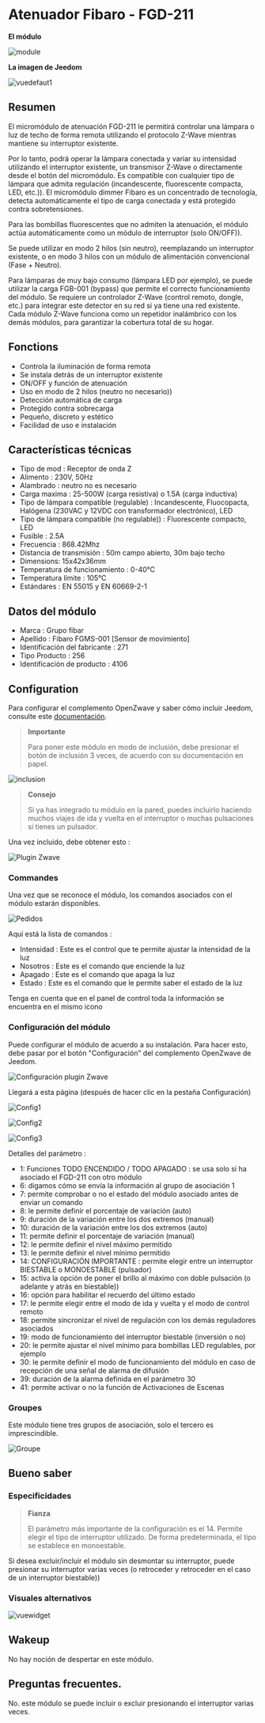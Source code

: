 # Atenuador Fibaro - FGD-211

**El módulo**

![module](images/fibaro.fgd211/module.jpg)

**La imagen de Jeedom**

![vuedefaut1](images/fibaro.fgd211/vuedefaut1.jpg)

## Resumen

El micromódulo de atenuación FGD-211 le permitirá controlar una lámpara o luz de techo de forma remota utilizando el protocolo Z-Wave mientras mantiene su interruptor existente.

Por lo tanto, podrá operar la lámpara conectada y variar su intensidad utilizando el interruptor existente, un transmisor Z-Wave o directamente desde el botón del micromódulo. Es compatible con cualquier tipo de lámpara que admita regulación (incandescente, fluorescente compacta, LED, etc.)). El micromódulo dimmer Fibaro es un concentrado de tecnología, detecta automáticamente el tipo de carga conectada y está protegido contra sobretensiones.

Para las bombillas fluorescentes que no admiten la atenuación, el módulo actúa automáticamente como un módulo de interruptor (solo ON/OFF)).

Se puede utilizar en modo 2 hilos (sin neutro), reemplazando un interruptor existente, o en modo 3 hilos con un módulo de alimentación convencional (Fase + Neutro).

Para lámparas de muy bajo consumo (lámpara LED por ejemplo), se puede utilizar la carga FGB-001 (bypass) que permite el correcto funcionamiento del módulo. Se requiere un controlador Z-Wave (control remoto, dongle, etc.) para integrar este detector en su red si ya tiene una red existente. Cada módulo Z-Wave funciona como un repetidor inalámbrico con los demás módulos, para garantizar la cobertura total de su hogar.

## Fonctions

-   Controla la iluminación de forma remota
-   Se instala detrás de un interruptor existente
-   ON/OFF y función de atenuación
-   Uso en modo de 2 hilos (neutro no necesario))
-   Detección automática de carga
-   Protegido contra sobrecarga
-   Pequeño, discreto y estético
-   Facilidad de uso e instalación

## Características técnicas

-   Tipo de mod : Receptor de onda Z
-   Alimento : 230V, 50Hz
-   Alambrado : neutro no es necesario
-   Carga maxima : 25-500W (carga resistiva) o 1.5A (carga inductiva)
-   Tipo de lámpara compatible (regulable) : Incandescente, Fluocopacta, Halógena (230VAC y 12VDC con transformador electrónico), LED
-   Tipo de lámpara compatible (no regulable)) : Fluorescente compacto, LED
-   Fusible : 2.5A
-   Frecuencia : 868.42Mhz
-   Distancia de transmisión : 50m campo abierto, 30m bajo techo
-   Dimensions: 15x42x36mm
-   Temperatura de funcionamiento : 0-40°C
-   Temperatura límite : 105°C
-   Estándares : EN 55015 y EN 60669-2-1

## Datos del módulo

-   Marca : Grupo fibar
-   Apellido : Fibaro FGMS-001 \[Sensor de movimiento\]
-   Identificación del fabricante : 271
-   Tipo Producto : 256
-   Identificación de producto : 4106

## Configuration

Para configurar el complemento OpenZwave y saber cómo incluir Jeedom, consulte este [documentación](https://doc.jeedom.com/es_ES/plugins/automation%20protocol/openzwave/).

> **Importante**
>
> Para poner este módulo en modo de inclusión, debe presionar el botón de inclusión 3 veces, de acuerdo con su documentación en papel.

![inclusion](images/fibaro.fgd211/inclusion.jpg)

> **Consejo**
>
> Si ya has integrado tu módulo en la pared, puedes incluirlo haciendo muchos viajes de ida y vuelta en el interruptor o muchas pulsaciones si tienes un pulsador.

Una vez incluido, debe obtener esto :

![Plugin Zwave](images/fibaro.fgd211/information.jpg)

### Commandes

Una vez que se reconoce el módulo, los comandos asociados con el módulo estarán disponibles.

![Pedidos](images/fibaro.fgd211/commandes.jpg)

Aquí está la lista de comandos :

-   Intensidad : Este es el control que te permite ajustar la intensidad de la luz
-   Nosotros : Este es el comando que enciende la luz
-   Apagado : Este es el comando que apaga la luz
-   Estado : Este es el comando que le permite saber el estado de la luz

Tenga en cuenta que en el panel de control toda la información se encuentra en el mismo icono

### Configuración del módulo

Puede configurar el módulo de acuerdo a su instalación. Para hacer esto, debe pasar por el botón "Configuración" del complemento OpenZwave de Jeedom.

![Configuración plugin Zwave](images/plugin/bouton_configuration.jpg)

Llegará a esta página (después de hacer clic en la pestaña Configuración)

![Config1](images/fibaro.fgd211/config1.jpg)

![Config2](images/fibaro.fgd211/config2.jpg)

![Config3](images/fibaro.fgd211/config3.jpg)

Detalles del parámetro :

-   1: Funciones TODO ENCENDIDO / TODO APAGADO : se usa solo si ha asociado el FGD-211 con otro módulo
-   6: digamos cómo se envía la información al grupo de asociación 1
-   7: permite comprobar o no el estado del módulo asociado antes de enviar un comando
-   8: le permite definir el porcentaje de variación (auto)
-   9: duración de la variación entre los dos extremos (manual)
-   10: duración de la variación entre los dos extremos (auto)
-   11: permite definir el porcentaje de variación (manual)
-   12: le permite definir el nivel máximo permitido
-   13: le permite definir el nivel mínimo permitido
-   14: CONFIGURACIÓN IMPORTANTE : permite elegir entre un interruptor BIESTABLE o MONOESTABLE (pulsador)
-   15: activa la opción de poner el brillo al máximo con doble pulsación (o adelante y atrás en biestable))
-   16: opción para habilitar el recuerdo del último estado
-   17: le permite elegir entre el modo de ida y vuelta y el modo de control remoto
-   18: permite sincronizar el nivel de regulación con los demás reguladores asociados
-   19: modo de funcionamiento del interruptor biestable (inversión o no)
-   20: le permite ajustar el nivel mínimo para bombillas LED regulables, por ejemplo
-   30: le permite definir el modo de funcionamiento del módulo en caso de recepción de una señal de alarma de difusión
-   39: duración de la alarma definida en el parámetro 30
-   41: permite activar o no la función de Activaciones de Escenas

### Groupes

Este módulo tiene tres grupos de asociación, solo el tercero es imprescindible.

![Groupe](images/fibaro.fgd211/groupe.jpg)

## Bueno saber

### Especificidades

> **Fianza**
>
> El parámetro más importante de la configuración es el 14. Permite elegir el tipo de interruptor utilizado. De forma predeterminada, el tipo se establece en monoestable.

Si desea excluir/incluir el módulo sin desmontar su interruptor, puede presionar su interruptor varias veces (o retroceder y retroceder en el caso de un interruptor biestable))

### Visuales alternativos

![vuewidget](images/fibaro.fgd211/vuewidget.jpg)

## Wakeup

No hay noción de despertar en este módulo.

## Preguntas frecuentes.

No. este módulo se puede incluir o excluir presionando el interruptor varias veces.
